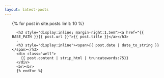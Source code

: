```yaml
---
layout: latest-posts
---
```


<ul class="posts">
  {% for post in site.posts limit: 10 %}
      
      <h3 style="display:inline; margin-right:1.5em"><a href="{{ BASE_PATH }}{{ post.url }}">{{ post.title }}</a></h3>
      -
      <h3 style="display:inline"><span>{{ post.date | date_to_string }}</span></h3>
      <div class="well">
        {{ post.content | strip_html | truncatewords:75}}
      </div>
      <br><br>
      {% endfor %}
</ul>
